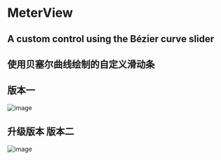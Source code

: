 # MeterView
## A custom control using the Bézier curve slider
## 使用贝塞尔曲线绘制的自定义滑动条
## 版本一

![image](https://github.com/sougoucm/seekBar/blob/master/seekBar_v2.gif)

## 升级版本 版本二

![image](https://github.com/sougoucm/seekBar/blob/master/seekbar_v3.gif)
